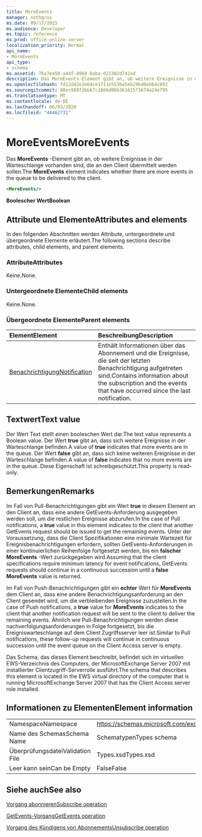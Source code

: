 ```yaml
---
title: MoreEvents
manager: sethgros
ms.date: 09/17/2015
ms.audience: Developer
ms.topic: reference
ms.prod: office-online-server
localization_priority: Normal
api_name:
- MoreEvents
api_type:
- schema
ms.assetid: 76a7ea58-a44f-49b8-baba-d21302d742ad
description: Das MoreEvents-Element gibt an, ob weitere Ereignisse in der Warteschlange vorhanden sind, die an den Client übermittelt werden sollen.
ms.openlocfilehash: fd12dd2e2e64ce1711e553ba5eb29bd0eb64c892
ms.sourcegitcommit: 88ec988f2bb67c1866d06b361615f3674a24e795
ms.translationtype: MT
ms.contentlocale: de-DE
ms.lasthandoff: 06/03/2020
ms.locfileid: "44462731"
---
```

# <a name="moreevents"></a><span data-ttu-id="96b2e-103">MoreEvents</span><span class="sxs-lookup"><span data-stu-id="96b2e-103">MoreEvents</span></span>

<span data-ttu-id="96b2e-104">Das **MoreEvents** -Element gibt an, ob weitere Ereignisse in der Warteschlange vorhanden sind, die an den Client übermittelt werden sollen.</span><span class="sxs-lookup"><span data-stu-id="96b2e-104">The **MoreEvents** element indicates whether there are more events in the queue to be delivered to the client.</span></span> 
  
```xml
<MoreEvents/>
```

 <span data-ttu-id="96b2e-105">**Boolescher Wert**</span><span class="sxs-lookup"><span data-stu-id="96b2e-105">**Boolean**</span></span>
## <a name="attributes-and-elements"></a><span data-ttu-id="96b2e-106">Attribute und Elemente</span><span class="sxs-lookup"><span data-stu-id="96b2e-106">Attributes and elements</span></span>

<span data-ttu-id="96b2e-107">In den folgenden Abschnitten werden Attribute, untergeordnete und übergeordnete Elemente erläutert.</span><span class="sxs-lookup"><span data-stu-id="96b2e-107">The following sections describe attributes, child elements, and parent elements.</span></span>
  
### <a name="attributes"></a><span data-ttu-id="96b2e-108">Attribute</span><span class="sxs-lookup"><span data-stu-id="96b2e-108">Attributes</span></span>

<span data-ttu-id="96b2e-109">Keine.</span><span class="sxs-lookup"><span data-stu-id="96b2e-109">None.</span></span>
  
### <a name="child-elements"></a><span data-ttu-id="96b2e-110">Untergeordnete Elemente</span><span class="sxs-lookup"><span data-stu-id="96b2e-110">Child elements</span></span>

<span data-ttu-id="96b2e-111">Keine.</span><span class="sxs-lookup"><span data-stu-id="96b2e-111">None.</span></span>
  
### <a name="parent-elements"></a><span data-ttu-id="96b2e-112">Übergeordnete Elemente</span><span class="sxs-lookup"><span data-stu-id="96b2e-112">Parent elements</span></span>

|<span data-ttu-id="96b2e-113">**Element**</span><span class="sxs-lookup"><span data-stu-id="96b2e-113">**Element**</span></span>|<span data-ttu-id="96b2e-114">**Beschreibung**</span><span class="sxs-lookup"><span data-stu-id="96b2e-114">**Description**</span></span>|
|:-----|:-----|
|[<span data-ttu-id="96b2e-115">Benachrichtigung</span><span class="sxs-lookup"><span data-stu-id="96b2e-115">Notification</span></span>](notification-ex15websvcsotherref.md) <br/> |<span data-ttu-id="96b2e-116">Enthält Informationen über das Abonnement und die Ereignisse, die seit der letzten Benachrichtigung aufgetreten sind.</span><span class="sxs-lookup"><span data-stu-id="96b2e-116">Contains information about the subscription and the events that have occurred since the last notification.</span></span>  <br/> |
   
## <a name="text-value"></a><span data-ttu-id="96b2e-117">Textwert</span><span class="sxs-lookup"><span data-stu-id="96b2e-117">Text value</span></span>

<span data-ttu-id="96b2e-118">Der Wert Text stellt einen booleschen Wert dar.</span><span class="sxs-lookup"><span data-stu-id="96b2e-118">The text value represents a Boolean value.</span></span> <span data-ttu-id="96b2e-119">Der Wert **true** gibt an, dass sich weitere Ereignisse in der Warteschlange befinden.</span><span class="sxs-lookup"><span data-stu-id="96b2e-119">A value of **true** indicates that more events are in the queue.</span></span> <span data-ttu-id="96b2e-120">Der Wert **false** gibt an, dass sich keine weiteren Ereignisse in der Warteschlange befinden.</span><span class="sxs-lookup"><span data-stu-id="96b2e-120">A value of **false** indicates that no more events are in the queue.</span></span> <span data-ttu-id="96b2e-121">Diese Eigenschaft ist schreibgeschützt.</span><span class="sxs-lookup"><span data-stu-id="96b2e-121">This property is read-only.</span></span> 
  
## <a name="remarks"></a><span data-ttu-id="96b2e-122">Bemerkungen</span><span class="sxs-lookup"><span data-stu-id="96b2e-122">Remarks</span></span>

<span data-ttu-id="96b2e-123">Im Fall von Pull-Benachrichtigungen gibt ein Wert **true** in diesem Element an den Client an, dass eine andere GetEvents-Anforderung ausgegeben werden soll, um die restlichen Ereignisse abzurufen.</span><span class="sxs-lookup"><span data-stu-id="96b2e-123">In the case of Pull notifications, a **true** value in this element indicates to the client that another GetEvents request should be issued to get the remaining events.</span></span> <span data-ttu-id="96b2e-124">Unter der Voraussetzung, dass die Client Spezifikationen eine minimale Wartezeit für Ereignisbenachrichtigungen erfordern, sollten GetEvents-Anforderungen in einer kontinuierlichen Reihenfolge fortgesetzt werden, bis ein **falscher** **MoreEvents** -Wert zurückgegeben wird.</span><span class="sxs-lookup"><span data-stu-id="96b2e-124">Assuming that the client specifications require minimum latency for event notifications, GetEvents requests should continue in a continuous succession until a **false** **MoreEvents** value is returned.</span></span> 
  
<span data-ttu-id="96b2e-125">Im Fall von Push-Benachrichtigungen gibt ein **echter** Wert für **MoreEvents** dem Client an, dass eine andere Benachrichtigungsanforderung an den Client gesendet wird, um die verbleibenden Ereignisse zuzustellen.</span><span class="sxs-lookup"><span data-stu-id="96b2e-125">In the case of Push notifications, a **true** value for **MoreEvents** indicates to the client that another notification request will be sent to the client to deliver the remaining events.</span></span> <span data-ttu-id="96b2e-126">Ähnlich wie Pull-Benachrichtigungen werden diese nachverfolgungsanforderungen in Folge fortgesetzt, bis die Ereigniswarteschlange auf dem Client Zugriffsserver leer ist.</span><span class="sxs-lookup"><span data-stu-id="96b2e-126">Similar to Pull notifications, these follow-up requests will continue in continuous succession until the event queue on the Client Access server is empty.</span></span> 
  
<span data-ttu-id="96b2e-127">Das Schema, das dieses Element beschreibt, befindet sich im virtuellen EWS-Verzeichnis des Computers, der MicrosoftExchange Server 2007 mit installierter Clientzugriff-Serverrolle ausführt.</span><span class="sxs-lookup"><span data-stu-id="96b2e-127">The schema that describes this element is located in the EWS virtual directory of the computer that is running MicrosoftExchange Server 2007 that has the Client Access server role installed.</span></span>
  
## <a name="element-information"></a><span data-ttu-id="96b2e-128">Informationen zu Elementen</span><span class="sxs-lookup"><span data-stu-id="96b2e-128">Element information</span></span>

|||
|:-----|:-----|
|<span data-ttu-id="96b2e-129">Namespace</span><span class="sxs-lookup"><span data-stu-id="96b2e-129">Namespace</span></span>  <br/> |https://schemas.microsoft.com/exchange/services/2006/types  <br/> |
|<span data-ttu-id="96b2e-130">Name des Schemas</span><span class="sxs-lookup"><span data-stu-id="96b2e-130">Schema Name</span></span>  <br/> |<span data-ttu-id="96b2e-131">Schematypen</span><span class="sxs-lookup"><span data-stu-id="96b2e-131">Types schema</span></span>  <br/> |
|<span data-ttu-id="96b2e-132">Überprüfungsdatei</span><span class="sxs-lookup"><span data-stu-id="96b2e-132">Validation File</span></span>  <br/> |<span data-ttu-id="96b2e-133">Types.xsd</span><span class="sxs-lookup"><span data-stu-id="96b2e-133">Types.xsd</span></span>  <br/> |
|<span data-ttu-id="96b2e-134">Leer kann sein</span><span class="sxs-lookup"><span data-stu-id="96b2e-134">Can be Empty</span></span>  <br/> |<span data-ttu-id="96b2e-135">False</span><span class="sxs-lookup"><span data-stu-id="96b2e-135">False</span></span>  <br/> |
   
## <a name="see-also"></a><span data-ttu-id="96b2e-136">Siehe auch</span><span class="sxs-lookup"><span data-stu-id="96b2e-136">See also</span></span>



[<span data-ttu-id="96b2e-137">Vorgang abonnieren</span><span class="sxs-lookup"><span data-stu-id="96b2e-137">Subscribe operation</span></span>](subscribe-operation.md)
  
[<span data-ttu-id="96b2e-138">GetEvents-Vorgang</span><span class="sxs-lookup"><span data-stu-id="96b2e-138">GetEvents operation</span></span>](getevents-operation.md)
  
[<span data-ttu-id="96b2e-139">Vorgang des Kündigens von Abonnements</span><span class="sxs-lookup"><span data-stu-id="96b2e-139">Unsubscribe operation</span></span>](unsubscribe-operation.md)

